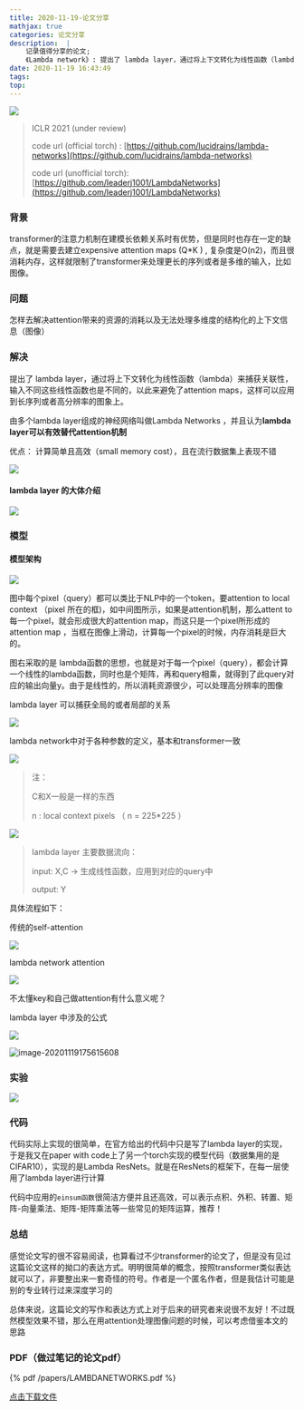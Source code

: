 ```yaml
---
title: 2020-11-19-论文分享
mathjax: true
categories: 论文分享
description:  | 
	记录值得分享的论文;
	《Lambda network》: 提出了 lambda layer，通过将上下文转化为线性函数（lambda）来捕获关联性，以此避免attention maps，这样可以应用到长序列或者高分辨率的图象上。
date: 2020-11-19 16:43:49
tags:
top:
---
```




![](https://i.loli.net/2020/11/19/9cQSCTG7V4IPsej.png)



> ICLR 2021 (under review)
>
> code url (official  torch) : [https://github.com/lucidrains/lambda-networks](https://github.com/lucidrains/lambda-networks)
>
> code url (unofficial torch):[https://github.com/leaderj1001/LambdaNetworks](https://github.com/leaderj1001/LambdaNetworks)



### 背景

transformer的注意力机制在建模长依赖关系时有优势，但是同时也存在一定的缺点，就是需要去建立expensive attention maps (Q*K ) , 复杂度是O(n2)，而且很消耗内存，这样就限制了transformer来处理更长的序列或者是多维的输入，比如图像。



### 问题

怎样去解决attention带来的资源的消耗以及无法处理多维度的结构化的上下文信息（图像）



### 解决



提出了 lambda layer，通过将上下文转化为线性函数（lambda）来捕获关联性，输入不同这些线性函数也是不同的，以此来避免了attention maps，这样可以应用到长序列或者高分辨率的图象上。

由多个lambda layer组成的神经网络叫做Lambda Networks ，并且认为**lambda layer可以有效替代attention机制**  

 优点： 计算简单且高效（small memory cost），且在流行数据集上表现不错



![](https://i.loli.net/2020/11/19/PZfBu3tOpUmvQn7.png)



#### lambda layer 的大体介绍

![](https://i.loli.net/2020/11/19/CNXsc9DRwtBaJj5.png)



### 模型



#### 模型架构

![](https://i.loli.net/2020/11/19/NDaA9MWiZ2rjsBJ.png)



图中每个pixel（query）都可以类比于NLP中的一个token，要attention to local context （pixel 所在的框)，如中间图所示，如果是attention机制，那么attent to每一个pixel，就会形成很大的attention map，而这只是一个pixel所形成的attention map ，当框在图像上滑动，计算每一个pixel的时候，内存消耗是巨大的。

图右采取的是 lambda函数的思想，也就是对于每一个pixel（query），都会计算一个线性的lambda函数，同时也是个矩阵，再和query相乘，就得到了此query对应的输出向量y。由于是线性的，所以消耗资源很少，可以处理高分辨率的图像



lambda layer 可以捕获全局的或者局部的关系



![](https://i.loli.net/2020/11/19/EAaSbCwmdPeYO3y.png)







lambda network中对于各种参数的定义，基本和transformer一致

![](https://i.loli.net/2020/11/19/jn9coamK7Ns46Qy.png)

> 注：
>
> C和X一般是一样的东西
>
> n :  local context pixels （ n = 225*225 ）



![](https://i.loli.net/2020/11/19/pD6N5er9HnLdOI3.png)



> lambda layer 主要数据流向：
>
> input:  X,C  -> 生成线性函数，应用到对应的query中
>
> output: Y 



具体流程如下： 

传统的self-attention

![](https://i.loli.net/2020/11/19/NzglXkjLWhxB745.png)



lambda network attention

![](https://i.loli.net/2020/11/19/s3GpwT5IAKYohzc.png)

不太懂key和自己做attention有什么意义呢？





lambda layer 中涉及的公式

![](https://i.loli.net/2020/11/19/sCkquJxQLDgX9wd.png)



![image-20201119175615608](https://i.loli.net/2020/11/19/t8HSnIKipmzWuLs.png)





### 实验

![](https://i.loli.net/2020/11/19/LwR5yKYzBUrHqAW.png)





### 代码

代码实际上实现的很简单，在官方给出的代码中只是写了lambda layer的实现，于是我又在paper with code上了另一个torch实现的模型代码（数据集用的是CIFAR10），实现的是Lambda ResNets。就是在ResNets的框架下，在每一层使用了lambda layer进行计算

代码中应用的`einsum函数`很简洁方便并且还高效，可以表示点积、外积、转置、矩阵-向量乘法、矩阵-矩阵乘法等一些常见的矩阵运算，推荐！



### 总结

感觉论文写的很不容易阅读，也算看过不少transformer的论文了，但是没有见过这篇论文这样的拗口的表达方式。明明很简单的概念，按照transformer类似表达就可以了，非要整出来一套奇怪的符号。作者是一个匿名作者，但是我估计可能是别的专业转行过来深度学习的

总体来说，这篇论文的写作和表达方式上对于后来的研究者来说很不友好！不过既然模型效果不错，那么在用attention处理图像问题的时候，可以考虑借鉴本文的思路





### PDF（做过笔记的论文pdf）



{% pdf /papers/LAMBDANETWORKS.pdf %}

[ 点击下载文件 ](/papers/LAMBDANETWORKS.pdf)